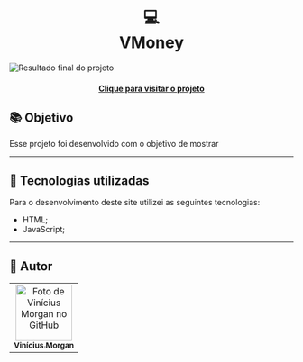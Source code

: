 <h1 align="center">
  💻<br>VMoney
</h1>

![Resultado final do projeto](assets/preview.png)

<h4 align="center"><a href="https://viniciusgmorgan.github.io/VMoney/">Clique para visitar o projeto</a></h4>

## 📚 Objetivo

Esse projeto foi desenvolvido com o objetivo de mostrar

---

## 💼 Tecnologias utilizadas

Para o desenvolvimento deste site utilizei as seguintes tecnologias:

- HTML;
- JavaScript;

---

<h2>🦄 Autor</h2>

<table>
  <tr>
    <td align="center">
      <a href="https://github.com/viniciusgmorgan">
        <img src="https://avatars.githubusercontent.com/u/45949731?v=4" width="100px;" alt="Foto de Vinícius Morgan no GitHub"/><br>
        <sub>
          <b>Vinícius Morgan</b>
        </sub>
      </a>
    </td>
  </tr>
</table>
